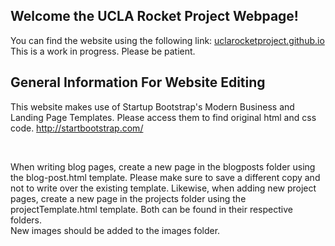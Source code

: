 ## Welcome the UCLA Rocket Project Webpage! 

You can find the website using the following link: <a href= uclarocketproject.github.io/index.html> uclarocketproject.github.io </a>
This is a work in progress. Please be patient. 

## General Information For Website Editing

This website makes use of Startup Bootstrap's Modern Business and Landing Page Templates. Please access them to find original html and css code. <a href = http://startbootstrap.com/> http://startbootstrap.com/ </a>

<br>

When writing blog pages, create a new page in the blogposts folder using the blog-post.html template. Please make sure to save a different copy and not to write over the existing template. Likewise, when adding new project pages, create a new page in the projects folder using the projectTemplate.html template. Both can be found in their respective folders.
<br>
New images should be added to the images folder.






